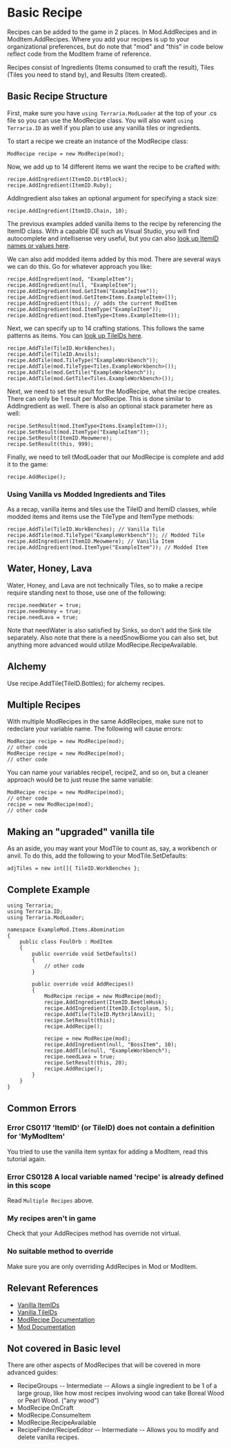 # Basic Recipe
Recipes can be added to the game in 2 places. In Mod.AddRecipes and in ModItem.AddRecipes. Where you add your recipes is up to your organizational preferences, but do note that "mod" and "this" in code below reflect code from the ModItem frame of reference. 

Recipes consist of Ingredients (Items consumed to craft the result), Tiles (Tiles you need to stand by), and Results (Item created).
## Basic Recipe Structure
First, make sure you have `using Terraria.ModLoader` at the top of your .cs file so you can use the ModRecipe class. You will also want `using Terraria.ID` as well if you plan to use any vanilla tiles or ingredients.

To start a recipe we create an instance of the ModRecipe class:

    ModRecipe recipe = new ModRecipe(mod);
Now, we add up to 14 different items we want the recipe to be crafted with:

    recipe.AddIngredient(ItemID.DirtBlock);
    recipe.AddIngredient(ItemID.Ruby);
AddIngredient also takes an optional argument for specifying a stack size:

    recipe.AddIngredient(ItemID.Chain, 10);
The previous examples added vanilla items to the recipe by referencing the ItemID class. With a capable IDE such as Visual Studio, you will find autocomplete and intellisense very useful, but you can also [look up ItemID names or values here](https://github.com/bluemagic123/tModLoader/wiki/Vanilla-Item-IDs). 

We can also add modded items added by this mod. There are several ways we can do this. Go for whatever approach you like:

    recipe.AddIngredient(mod, "ExampleItem");
    recipe.AddIngredient(null, "ExampleItem");
    recipe.AddIngredient(mod.GetItem("ExampleItem"));
    recipe.AddIngredient(mod.GetItem<Items.ExampleItem>());
    recipe.AddIngredient(this); // adds the current ModItem
    recipe.AddIngredient(mod.ItemType("ExampleItem"));
    recipe.AddIngredient(mod.ItemType<Items.ExampleItem>());

Next, we can specify up to 14 crafting stations. This follows the same patterns as items. You can [look up TileIDs here](https://github.com/bluemagic123/tModLoader/wiki/Vanilla-Tile-IDs).

    recipe.AddTile(TileID.WorkBenches);
    recipe.AddTile(TileID.Anvils);
    recipe.AddTile(mod.TileType("ExampleWorkbench"));
    recipe.AddTile(mod.TileType<Tiles.ExampleWorkbench>());
    recipe.AddTile(mod.GetTile("ExampleWorkbench"));
    recipe.AddTile(mod.GetTile<Tiles.ExampleWorkbench>());
Next, we need to set the result for the ModRecipe, what the recipe creates. There can only be 1 result per ModRecipe. This is done similar to AddIngredient as well. There is also an optional stack parameter here as well:

    recipe.SetResult(mod.ItemType<Items.ExampleItem>());
    recipe.SetResult(mod.ItemType("ExampleItem"));
    recipe.SetResult(ItemID.Meowmere);
    recipe.SetResult(this, 999);
Finally, we need to tell tModLoader that our ModRecipe is complete and add it to the game:

    recipe.AddRecipe();

### Using Vanilla vs Modded Ingredients and Tiles
As a recap, vanilla items and tiles use the TileID and ItemID classes, while modded items and items use the TileType and ItemType methods:

    recipe.AddTile(TileID.WorkBenches); // Vanilla Tile
    recipe.AddTile(mod.TileType("ExampleWorkbench")); // Modded Tile
    recipe.AddIngredient(ItemID.Meowmere); // Vanilla Item
    recipe.AddIngredient(mod.ItemType("ExampleItem")); // Modded Item
## Water, Honey, Lava
Water, Honey, and Lava are not technically Tiles, so to make a recipe require standing next to those, use one of the following:

    recipe.needWater = true;
    recipe.needHoney = true;
    recipe.needLava = true;
Note that needWater is also satisfied by Sinks, so don't add the Sink tile separately. Also note that there is a needSnowBiome you can also set, but anything more advanced would utilize ModRecipe.RecipeAvailable.

## Alchemy
Use recipe.AddTile(TileID.Bottles); for alchemy recipes. 

## Multiple Recipes
With multiple ModRecipes in the same AddRecipes, make sure not to redeclare your variable name. The following will cause errors: 

    ModRecipe recipe = new ModRecipe(mod);
    // other code
    ModRecipe recipe = new ModRecipe(mod);
    // other code
You can name your variables recipe1, recipe2, and so on, but a cleaner approach would be to just reuse the same variable:

    ModRecipe recipe = new ModRecipe(mod);
    // other code
    recipe = new ModRecipe(mod);
    // other code


## Making an "upgraded" vanilla tile
As an aside, you may want your ModTile to count as, say, a workbench or anvil. To do this, add the following to your ModTile.SetDefaults:

    adjTiles = new int[]{ TileID.WorkBenches };

## Complete Example
    using Terraria;
    using Terraria.ID;
    using Terraria.ModLoader;
    
    namespace ExampleMod.Items.Abomination
    {
    	public class FoulOrb : ModItem
    	{
    		public override void SetDefaults()
    		{
    			// other code
    		}
    
    		public override void AddRecipes()
    		{
    			ModRecipe recipe = new ModRecipe(mod);
    			recipe.AddIngredient(ItemID.BeetleHusk);
    			recipe.AddIngredient(ItemID.Ectoplasm, 5);
    			recipe.AddTile(TileID.MythrilAnvil);
    			recipe.SetResult(this);
    			recipe.AddRecipe();
    
    			recipe = new ModRecipe(mod);
    			recipe.AddIngredient(null, "BossItem", 10);
    			recipe.AddTile(null, "ExampleWorkbench");
    			recipe.needLava = true;
    			recipe.SetResult(this, 20);
    			recipe.AddRecipe();
    		}
    	}
    }

## Common Errors
### Error CS0117 'ItemID' (or TileID) does not contain a definition for 'MyModItem'
You tried to use the vanilla item syntax for adding a ModItem, read this tutorial again.
### Error CS0128 A local variable named 'recipe' is already defined in this scope
Read `Multiple Recipes` above.
### My recipes aren't in game
Check that your AddRecipes method has override not virtual.
### No suitable method to override
Make sure you are only overriding AddRecipes in Mod or ModItem.

## Relevant References
* [Vanilla ItemIDs](https://github.com/bluemagic123/tModLoader/wiki/Vanilla-Item-IDs)
* [Vanilla TileIDs](https://github.com/bluemagic123/tModLoader/wiki/Vanilla-Tile-IDs)
* [ModRecipe Documentation](http://bluemagic123.github.io/tModLoader/html/class_terraria_1_1_mod_loader_1_1_mod_recipe.html)
* [Mod Documentation](http://bluemagic123.github.io/tModLoader/html/class_terraria_1_1_mod_loader_1_1_mod.html)

## Not covered in Basic level
There are other aspects of ModRecipes that will be covered in more advanced guides:
* RecipeGroups -- Intermediate -- Allows a single ingredient to be 1 of a large group, like how most recipes involving wood can take Boreal Wood or Pearl Wood. ("any wood")
* ModRecipe.OnCraft
* ModRecipe.ConsumeItem
* ModRecipe.RecipeAvailable
* RecipeFinder/RecipeEditor -- Intermediate -- Allows you to modify and delete vanilla recipes.